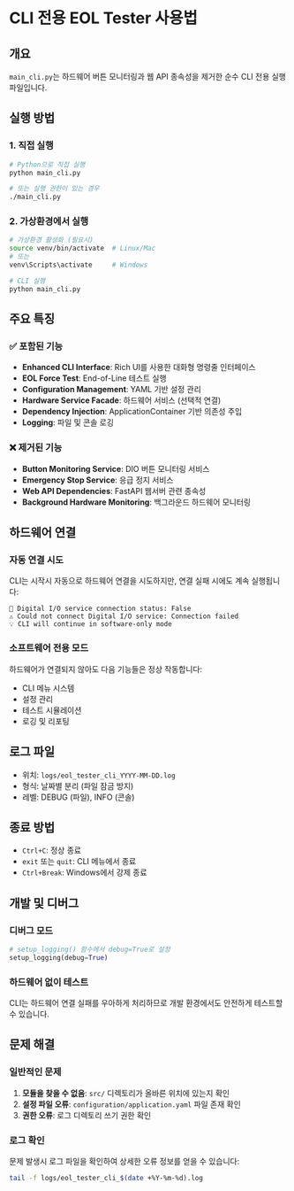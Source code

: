 # CLI 전용 EOL Tester 사용법

## 개요
`main_cli.py`는 하드웨어 버튼 모니터링과 웹 API 종속성을 제거한 순수 CLI 전용 실행파일입니다.

## 실행 방법

### 1. 직접 실행
```bash
# Python으로 직접 실행
python main_cli.py

# 또는 실행 권한이 있는 경우
./main_cli.py
```

### 2. 가상환경에서 실행
```bash
# 가상환경 활성화 (필요시)
source venv/bin/activate  # Linux/Mac
# 또는
venv\Scripts\activate     # Windows

# CLI 실행
python main_cli.py
```

## 주요 특징

### ✅ 포함된 기능
- **Enhanced CLI Interface**: Rich UI를 사용한 대화형 명령줄 인터페이스
- **EOL Force Test**: End-of-Line 테스트 실행
- **Configuration Management**: YAML 기반 설정 관리
- **Hardware Service Facade**: 하드웨어 서비스 (선택적 연결)
- **Dependency Injection**: ApplicationContainer 기반 의존성 주입
- **Logging**: 파일 및 콘솔 로깅

### ❌ 제거된 기능
- **Button Monitoring Service**: DIO 버튼 모니터링 서비스
- **Emergency Stop Service**: 응급 정지 서비스  
- **Web API Dependencies**: FastAPI 웹서버 관련 종속성
- **Background Hardware Monitoring**: 백그라운드 하드웨어 모니터링

## 하드웨어 연결

### 자동 연결 시도
CLI는 시작시 자동으로 하드웨어 연결을 시도하지만, 연결 실패 시에도 계속 실행됩니다:

```
🔧 Digital I/O service connection status: False
⚠️ Could not connect Digital I/O service: Connection failed
💡 CLI will continue in software-only mode
```

### 소프트웨어 전용 모드
하드웨어가 연결되지 않아도 다음 기능들은 정상 작동합니다:
- CLI 메뉴 시스템
- 설정 관리
- 테스트 시뮬레이션
- 로깅 및 리포팅

## 로그 파일
- 위치: `logs/eol_tester_cli_YYYY-MM-DD.log`
- 형식: 날짜별 분리 (파일 잠금 방지)
- 레벨: DEBUG (파일), INFO (콘솔)

## 종료 방법
- `Ctrl+C`: 정상 종료
- `exit` 또는 `quit`: CLI 메뉴에서 종료
- `Ctrl+Break`: Windows에서 강제 종료

## 개발 및 디버그

### 디버그 모드
```python
# setup_logging() 함수에서 debug=True로 설정
setup_logging(debug=True)
```

### 하드웨어 없이 테스트
CLI는 하드웨어 연결 실패를 우아하게 처리하므로 개발 환경에서도 안전하게 테스트할 수 있습니다.

## 문제 해결

### 일반적인 문제
1. **모듈을 찾을 수 없음**: `src/` 디렉토리가 올바른 위치에 있는지 확인
2. **설정 파일 오류**: `configuration/application.yaml` 파일 존재 확인
3. **권한 오류**: 로그 디렉토리 쓰기 권한 확인

### 로그 확인
문제 발생시 로그 파일을 확인하여 상세한 오류 정보를 얻을 수 있습니다:
```bash
tail -f logs/eol_tester_cli_$(date +%Y-%m-%d).log
```